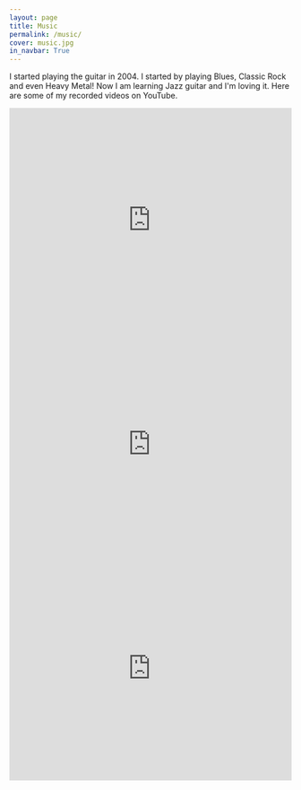 ```yaml
---
layout: page
title: Music
permalink: /music/
cover: music.jpg
in_navbar: True
---
```


I started playing the guitar in 2004. I started by playing Blues, Classic Rock
and even Heavy Metal! Now I am learning Jazz guitar and I'm loving it.
Here are some of my recorded videos on YouTube.

<iframe width="100%" height="400" src="https://www.youtube.com/embed/gHY6apZ8z5A" frameborder="0" allow="accelerometer; autoplay; encrypted-media; gyroscope; picture-in-picture" allowfullscreen></iframe>

<iframe width="100%" height="400" src="https://www.youtube.com/embed/R7XahH2Prrc" frameborder="0" allow="accelerometer; autoplay; encrypted-media; gyroscope; picture-in-picture" allowfullscreen></iframe>

<iframe width="100%" height="400" src="https://www.youtube.com/embed/ebIIWRx-2DY" frameborder="0" allow="accelerometer; autoplay; encrypted-media; gyroscope; picture-in-picture" allowfullscreen></iframe>
